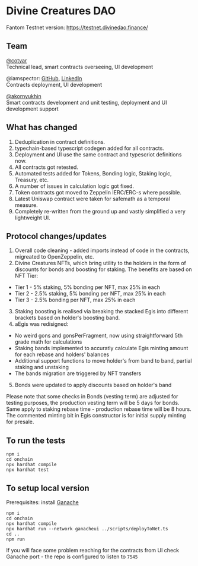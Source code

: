 <h1>Divine Creatures DAO</h1>

Fantom Testnet version: https://testnet.divinedao.finance/

<h2>Team</h2>

<a href="https://github.com/cotyar">@cotyar</a><br>
Technical lead, smart contracts overseeing, UI development

@iamspector: <a href="https://github.com/iamspector">GitHub</a>, <a href="https://www.linkedin.com/in/dshmelev/">LinkedIn</a><br>
Contracts deployment, UI development

<a href="https://linktr.ee/alexdatascience">@akornyukhin</a><br>
Smart contracts development and unit testing, deployment and UI development support

<h2>What has changed</h2>

1. Deduplication in contract definitions.
2. typechain-based typescript codegen added for all contracts.
3. Deployment and UI use the same contract and typescriot definitions now.
4. All contracts got retested. 
5. Automated tests added for Tokens, Bonding logic, Staking logic, Treasury, etc.
6. A number of issues in calculation logic got fixed.
7. Token contracts got moved to Zeppelin IERC/ERC-s where possible.
8. Latest Uniswap contract were taken for safemath as a temporal measure.
11. Completely re-written from the ground up and vastly simplified a very lightweight UI.

<h2>Protocol changes/updates</h2>

1. Overall code cleaning - added imports instead of code in the contracts, migreated to OpenZeppelin, etc.
2. Divine Creatures NFTs, which bring utility to the holders in the form of discounts for bonds and boosting for staking. The benefits are based on NFT Tier:
* Tier 1 - 5% staking, 5% bonding per NFT, max 25% in each
* Tier 2 - 2.5% staking, 5% bonding per NFT, max 25% in each
* Tier 3 - 2.5% bonding per NFT, max 25% in each

3. Staking boosting is realised via breaking the stacked Egis into different brackets based on holder's boosting band.
4. aEgis was redisigned:
* No weird gons and gonsPerFragment, now using straightforward 5th grade math for calculations
* Staking bands implemented to accuratly calculate Egis minting amount for each rebase and holders' balances
* Additional support functions to move holder's from band to band, partial staking and unstaking
* The bands migration are triggered by NFT transfers

5. Bonds were updated to apply discounts based on holder's band

Please note that some checks in Bonds (vesting term) are adjusted for testing purposes, the production vesting term will be 5 days for bonds.
Same apply to staking rebase time - production rebase time will be 8 hours.
The commented minting bit in Egis constructor is for initial supply minting for presale.

<h2>To run the tests</h1>

```
npm i
cd onchain
npx hardhat compile
npx hardhat test
```

<h2>To setup local version</h1>
Prerequisites: install <a href="https://trufflesuite.com/ganache/index.html">Ganache</a>

```
npm i
cd onchain
npx hardhat compile
npx hardhat run --network ganacheui ../scripts/deployToNet.ts
cd ..
npm run
```

If you will face some problem reaching for the contracts from UI check Ganache port - the repo is configured to listen to ```7545```
